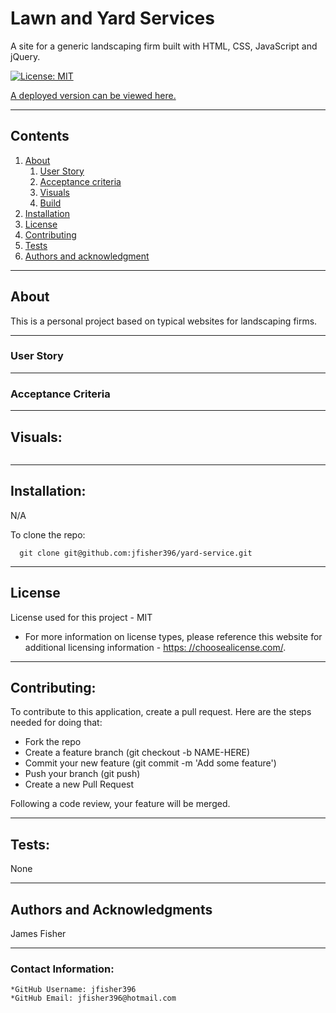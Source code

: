 
  
  # Lawn and Yard Services

  A site for a generic landscaping firm built with HTML, CSS, JavaScript and jQuery.

  [![License: MIT](https://img.shields.io/badge/License-MIT-yellow.svg)](https://opensource.org/licenses/MIT)

  [A deployed version can be viewed here.](https://jfisher396.github.io/yard-service/)
  
---
  ## Contents

  1. [About](#about)
      1. [User Story](#user%20story)
      2. [Acceptance criteria](#acceptance%20criteria)
      3. [Visuals](#visuals)
      4. [Build](#build)
  2. [Installation](#installation)
  3. [License](#license)
  4. [Contributing](#contributing)
  5. [Tests](#tests)
  6. [Authors and acknowledgment](#authors%20and%20acknowledgment)

---
  ## About

  This is a personal project based on typical websites for landscaping firms.

---

  ### User Story
  

---

  ### Acceptance Criteria
  
  
---
  ## Visuals:

  ![]()

---

  ## Installation:
  N/A

  To clone the repo:
  
      git clone git@github.com:jfisher396/yard-service.git
  
---

  ## License
  License used for this project - MIT
  * For more information on license types, please reference this website
  for additional licensing information - [https: //choosealicense.com/](https://choosealicense.com/).

---

  ## Contributing:
  
  To contribute to this application, create a pull request.
  Here are the steps needed for doing that:
  - Fork the repo
  - Create a feature branch (git checkout -b NAME-HERE)
  - Commit your new feature (git commit -m 'Add some feature')
  - Push your branch (git push)
  - Create a new Pull Request

  Following a code review, your feature will be merged.


---

  ## Tests:
  None

---

  ## Authors and Acknowledgments
  James Fisher

---

  ### Contact Information:
    *GitHub Username: jfisher396
    *GitHub Email: jfisher396@hotmail.com
  
